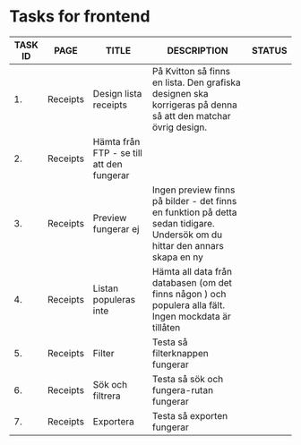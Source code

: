 # Tasks for frontend



| TASK ID | PAGE     | TITLE                                     | DESCRIPTION                                                  | STATUS |
| ------- | -------- | ----------------------------------------- | ------------------------------------------------------------ | ------ |
| 1.      | Receipts | Design lista receipts                     | På Kvitton så finns en lista. Den grafiska designen ska korrigeras på denna så att den matchar övrig design. |        |
| 2.      | Receipts | Hämta från FTP - se till att den fungerar |                                                              |        |
| 3.      | Receipts | Preview fungerar ej                       | Ingen preview finns på bilder - det finns en funktion på detta sedan tidigare. Undersök om du hittar den annars skapa en ny |        |
| 4.      | Receipts | Listan populeras inte                     | Hämta all data från databasen (om det finns någon ) och populera alla fält. Ingen mockdata är tillåten |        |
| 5.      | Receipts | Filter                                    | Testa så filterknappen fungerar                              |        |
| 6.      | Receipts | Sök och filtrera                          | Testa så sök och fungera-rutan fungerar                      |        |
| 7.      | Receipts | Exportera                                 | Testa så exporten fungerar                                   |        |